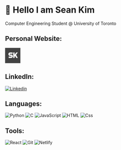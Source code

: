 # 👋 Hello I am Sean Kim

Computer Engineering Student @ University of Toronto

## **Personal Website:** ##
<a href="https://www.skim1601.com/">
  <img
    alt="SK"
    src="SK-logo.png"
    width=50rem
  />
</a><br/>

## **LinkedIn:** ##
<a href="https://www.linkedin.com/in/sean-kim-752685212/">
  <img
    alt="Linkedin"
    src="https://img.shields.io/badge/linkedin-0077B5?logo=linkedin&logoColor=white&style=for-the-badge"
  />
</a><br/>

## **Languages:** ##
<img alt="Python" src="https://img.shields.io/badge/python-3670A0?style=for-the-badge&logo=python&logoColor=ffdd54" />
<img alt="C" src="https://img.shields.io/badge/c-%2300599C.svg?style=for-the-badge&logo=c&logoColor=white" />
<img alt="JavaScript" src="https://img.shields.io/badge/JavaScript-F7DF1E?logo=javascript&logoColor=white&style=for-the-badge" />
<img alt="HTML" src="https://img.shields.io/badge/html5-%23E34F26.svg?style=for-the-badge&logo=html5&logoColor=white" />
<img alt="Css" src="https://img.shields.io/badge/css3-%231572B6.svg?style=for-the-badge&logo=css3&logoColor=white" />

## **Tools:** ##
<img alt="React" src="https://img.shields.io/badge/react-%2320232a.svg?style=for-the-badge&logo=react&logoColor=%2361DAFB" />
<img alt="Git" src="https://img.shields.io/badge/git-%23F05033.svg?style=for-the-badge&logo=git&logoColor=white" />
<img alt="Netlify" src="https://img.shields.io/badge/netlify-%23000000.svg?style=for-the-badge&logo=netlify&logoColor=#00C7B7" />
<!--
**skim1601/skim1601** is a ✨ _special_ ✨ repository because its `README.md` (this file) appears on your GitHub profile.

Here are some ideas to get you started:

- 🔭 I’m currently working on ...
- 🌱 I’m currently learning ...
- 👯 I’m looking to collaborate on ...
- 🤔 I’m looking for help with ...
- 💬 Ask me about ...
- 📫 How to reach me: ...
- 😄 Pronouns: ...
- ⚡ Fun fact: ...
-->
